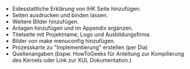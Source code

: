 * Eidesstattliche Erklärung von IHK Seite hinzufügen.
* Seiten ausdrucken und binden lassen.
* Weitere Bilder hinzufügen.
* Anlagen hinzufügen und im Appendix ergänzen.
* Titelseite mit Projektname, Logo und Ausbildungsfirma.
* Bilder von make menuconfig hinzufügen.
* Prozesskarte zu "Implementierung" erstellen (per Dia)
* Quellenangaben (bspw. HowToGeeks für Anleitung zur Kompilierung des Kernels oder Link zur XUL Dokumentation.)
